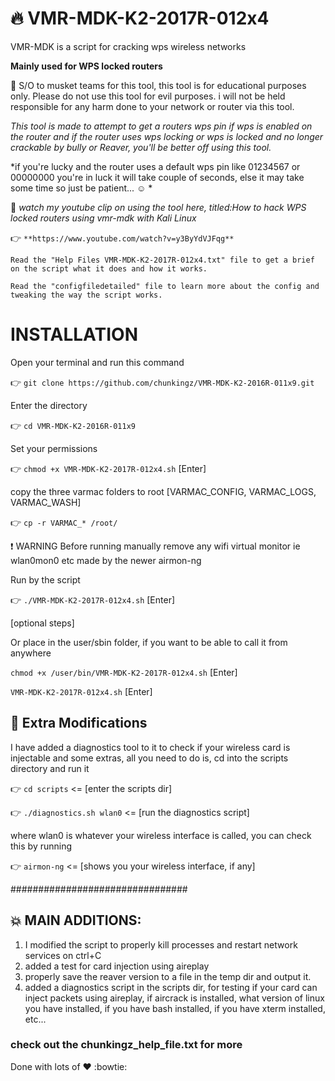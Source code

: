 # :fire: VMR-MDK-K2-2017R-012x4
VMR-MDK is a script for cracking wps wireless networks

**Mainly used for WPS locked routers**

:raised_hands: S/O to musket teams for this tool, this tool is for educational purposes only.
Please do not use this tool for evil purposes.
i will not be held responsible for any harm done to your network or router via this tool.

*This tool is made to attempt to get a routers wps pin if wps is enabled on the router and if the router uses wps locking or wps is locked and no longer crackable by bully or Reaver, you'll be better off using this tool.*

*if you're lucky and the router uses a default wps pin like 01234567 or 00000000 you're in luck it will take couple of seconds, else it may take some time so just be patient... :relaxed: *

:movie_camera: *watch my youtube clip on using the tool here, titled:How to hack WPS locked routers using vmr-mdk with Kali Linux*

:point_right: `**https://www.youtube.com/watch?v=y3ByYdVJFqg**`


`Read the "Help Files VMR-MDK-K2-2017R-012x4.txt" file to get a brief on the script what it does and how it works.`

`Read the "configfiledetailed" file to learn more about the config and tweaking the way the script works.`

# INSTALLATION
Open your terminal and run this command

:point_right: `git clone https://github.com/chunkingz/VMR-MDK-K2-2016R-011x9.git`     

Enter the directory
	
:point_right: `cd VMR-MDK-K2-2016R-011x9`
	
Set your permissions

:point_right: `chmod +x VMR-MDK-K2-2017R-012x4.sh`  [Enter]
	
copy the three varmac folders to root [VARMAC_CONFIG, VARMAC_LOGS, VARMAC_WASH]
	
:point_right: `cp -r VARMAC_* /root/`

:exclamation: WARNING Before running manually remove any wifi virtual monitor ie wlan0mon0 etc made by the newer airmon-ng

Run by the script 
	
:point_right: `./VMR-MDK-K2-2017R-012x4.sh`  [Enter]

[optional steps]
	
Or place in the user/sbin folder, if you want to be able to call it from anywhere

`chmod +x /user/bin/VMR-MDK-K2-2017R-012x4.sh`  [Enter]

`VMR-MDK-K2-2017R-012x4.sh`   [Enter]

     	

## :rocket: Extra Modifications
I have added a diagnostics tool to it to check if your wireless card is injectable and some extras, all you need to do is, cd into the scripts directory and run it

:point_right: `cd scripts`   <= [enter the scripts dir]

:point_right: `./diagnostics.sh wlan0`    <= [run the diagnostics script]

where wlan0 is whatever your wireless interface is called, you can check this by running

:point_right: `airmon-ng`     <= [shows you your wireless interface, if any]


################################
## :boom: MAIN ADDITIONS:

1. I modified the script to properly kill processes and restart network services on ctrl+C
2. added a test for card injection using aireplay
3. properly save the reaver version to a file in the temp dir and output it.
4. added a diagnostics script in the scripts dir, for testing if your card can inject packets using aireplay, if aircrack is installed, what version of linux you have installed, if you have bash installed, if you have xterm installed, etc...

### check out the chunkingz_help_file.txt for more

Done with lots of :heart: :bowtie: 
